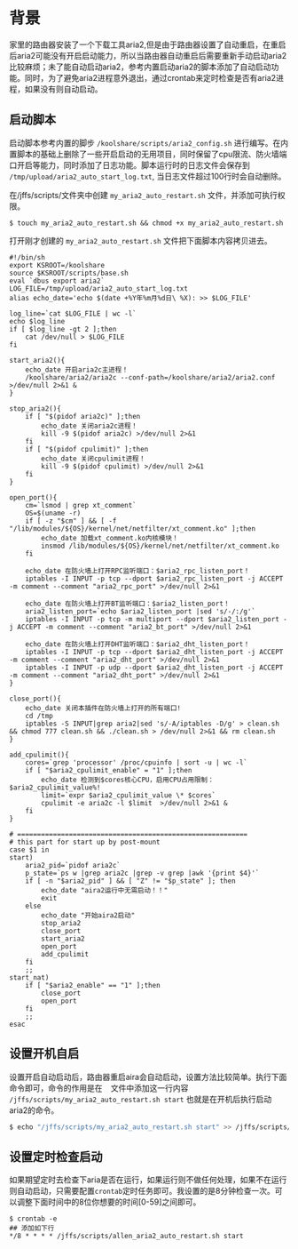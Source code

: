 # 背景

家里的路由器安装了一个下载工具aria2,但是由于路由器设置了自动重启，在重启后aria2可能没有开启启动能力，所以当路由器自动重启后需要重新手动启动aria2比较麻烦；未了能自动启动aria2，参考内置启动aria2的脚本添加了自动启动功能。同时，为了避免aria2进程意外退出，通过crontab来定时检查是否有aria2进程，如果没有则自动启动。

## 启动脚本

启动脚本参考内置的脚步 `/koolshare/scripts/aria2_config.sh` 进行编写。在内置脚本的基础上删除了一些开启启动的无用项目，同时保留了cpu限流、防火墙端口开启等能力，同时添加了日志功能。脚本运行时的日志文件会保存到 `/tmp/upload/aria2_auto_start_log.txt`, 当日志文件超过100行时会自动删除。

在/jffs/scripts/文件夹中创建 `my_aria2_auto_restart.sh` 文件，并添加可执行权限。

```shell
$ touch my_aria2_auto_restart.sh && chmod +x my_aria2_auto_restart.sh

```
打开刚才创建的 `my_aria2_auto_restart.sh` 文件把下面脚本内容拷贝进去。

```shell
#!/bin/sh
export KSROOT=/koolshare
source $KSROOT/scripts/base.sh
eval `dbus export aria2`
LOG_FILE=/tmp/upload/aria2_auto_start_log.txt
alias echo_date='echo $(date +%Y年%m月%d日\ %X): >> $LOG_FILE'

log_line=`cat $LOG_FILE | wc -l`
echo $log_line
if [ $log_line -gt 2 ];then
    cat /dev/null > $LOG_FILE
fi

start_aria2(){
	echo_date 开启aria2c主进程！
	/koolshare/aria2/aria2c --conf-path=/koolshare/aria2/aria2.conf >/dev/null 2>&1 &
}

stop_aria2(){
	if [ "$(pidof aria2c)" ];then
		echo_date 关闭aria2c进程！
		kill -9 $(pidof aria2c) >/dev/null 2>&1
	fi
	if [ "$(pidof cpulimit)" ];then
		echo_date 关闭cpulimit进程！
		kill -9 $(pidof cpulimit) >/dev/null 2>&1
	fi
}

open_port(){
	cm=`lsmod | grep xt_comment`
	OS=$(uname -r)
	if [ -z "$cm" ] && [ -f "/lib/modules/${OS}/kernel/net/netfilter/xt_comment.ko" ];then
		echo_date 加载xt_comment.ko内核模块！
		insmod /lib/modules/${OS}/kernel/net/netfilter/xt_comment.ko
	fi

	echo_date 在防火墙上打开RPC监听端口：$aria2_rpc_listen_port！
	iptables -I INPUT -p tcp --dport $aria2_rpc_listen_port -j ACCEPT -m comment --comment "aria2_rpc_port" >/dev/null 2>&1

	echo_date 在防火墙上打开BT监听端口：$aria2_listen_port！
	aria2_listen_port=`echo $aria2_listen_port |sed 's/-/:/g'`
	iptables -I INPUT -p tcp -m multiport --dport $aria2_listen_port -j ACCEPT -m comment --comment "aria2_bt_port" >/dev/null 2>&1

	echo_date 在防火墙上打开DHT监听端口：$aria2_dht_listen_port！
	iptables -I INPUT -p tcp --dport $aria2_dht_listen_port -j ACCEPT -m comment --comment "aria2_dht_port" >/dev/null 2>&1
	iptables -I INPUT -p udp --dport $aria2_dht_listen_port -j ACCEPT -m comment --comment "aria2_dht_port" >/dev/null 2>&1
}

close_port(){
	echo_date 关闭本插件在防火墙上打开的所有端口!
	cd /tmp
	iptables -S INPUT|grep aria2|sed 's/-A/iptables -D/g' > clean.sh && chmod 777 clean.sh && ./clean.sh > /dev/null 2>&1 && rm clean.sh
}

add_cpulimit(){
	cores=`grep 'processor' /proc/cpuinfo | sort -u | wc -l`
	if [ "$aria2_cpulimit_enable" = "1" ];then
		echo_date 检测到$cores核心CPU，启用CPU占用限制：$aria2_cpulimit_value%!
		limit=`expr $aria2_cpulimit_value \* $cores`
		cpulimit -e aria2c -l $limit  >/dev/null 2>&1 &
	fi
}

# ==========================================================
# this part for start up by post-mount
case $1 in
start)
    aria2_pid=`pidof aria2c`
    p_state=`ps w |grep aria2c |grep -v grep |awk '{print $4}'`
    if [ -n "$aria2_pid" ] && [ "Z" != "$p_state" ]; then
        echo_date "aira2运行中无需启动！！"
        exit
    else
        echo_date "开始aira2启动"
		stop_aria2
		close_port
		start_aria2
		open_port
		add_cpulimit
    fi
    ;;
start_nat)
	if [ "$aria2_enable" == "1" ];then
		close_port
		open_port
	fi
	;;
esac
```



## 设置开机自启

设置开启自动启动后，路由器重启aira会自动启动，设置方法比较简单。执行下面命令即可，命令的作用是在 ` ` 文件中添加这一行内容 `/jffs/scripts/my_aria2_auto_restart.sh start` 也就是在开机后执行启动aria2的命令。

```bash
$ echo "/jffs/scripts/my_aria2_auto_restart.sh start" >> /jffs/scripts/services-start
```

## 设置定时检查启动

如果期望定时去检查下aria是否在运行，如果运行则不做任何处理，如果不在运行则自动启动，只需要配置`crontab`定时任务即可。我设置的是8分钟检查一次。可以调整下面时间中的8位你想要的时间[0-59]之间即可。

```shell
$ crontab -e
## 添加如下行
*/8 * * * * /jffs/scripts/allen_aria2_auto_restart.sh start

```
